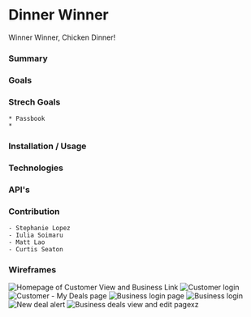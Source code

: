 # Dinner Winner
Winner Winner, Chicken Dinner!

### Summary

### Goals
	
### Strech Goals
	* Passbook
	* 
### Installation / Usage

### Technologies

### API's

### Contribution
	- Stephanie Lopez
	- Iulia Soimaru
	- Matt Lao
	- Curtis Seaton

### Wireframes
![Homepage of Customer View and Business Link](mock-ups/customer_homepage.png)
![Customer login](mock-ups/user_index.png)
![Customer - My Deals page](mock-ups/deal.png)
![Business login page](mock-ups/business_homepage.png)
![Business login](mock-ups/business_index.png)
![New deal alert](mock-ups/business_index_notification.png)
![Business deals view and edit pagexz](mock-ups/business_deals.png)


